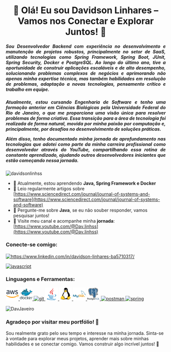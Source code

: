 
<h1 align="center">🌟 Olá! Eu sou Davidson Linhares – Vamos nos Conectar e Explorar Juntos! 🚀</h1>
<h5 align="justify">
  Sou Desenvolvedor Backend com experiência no desenvolvimento e manutenção de projetos robustos, principalmente no setor de SaaS, utilizando tecnologias como Spring Framework, Spring Boot, JUnit, Spring Security, Docker e PostgreSQL. Ao longo do último ano, tive a oportunidade de construir aplicações escaláveis e de alto desempenho, solucionando problemas complexos de negócios e aprimorando não apenas minha expertise técnica, mas também habilidades em resolução de problemas, adaptação a novas tecnologias, pensamento crítico e trabalho em equipe.
</h5>

<h5 align="justify">
  Atualmente, estou cursando Engenharia de Software e tenho uma formação anterior em Ciências Biológicas pela Universidade Federal do Rio de Janeiro, o que me proporciona uma visão única para resolver problemas de forma criativa. Essa transição para a área de tecnologia foi realizada de forma natural, movida por minha paixão por computação e, principalmente, por desafios no desenvolvimento de soluções práticas.

Além disso, tenho documentado minha jornada de aprofundamento nas tecnologias que adotei como parte da minha carreira profissional como desenvolvedor através do **YouTube**, compartilhando essa rotina de constante aprendizado, ajudando outros desenvolvedores iniciantes que estão começando nessa jornada. 
</h5>

<p align="left"> <img src="https://komarev.com/ghpvc/?username=davidsonlinhss&label=Profile%20views&color=0e75b6&style=flat" alt="davidsonlinhss" /> </p>

- 🌱 Atualmente, estou aprendendo **Java, Spring Framework e Docker**
- 📝 Leio regularmente artigos sobre [https://www.sciencedirect.com/journal/journal-of-systems-and-software](https://www.sciencedirect.com/journal/journal-of-systems-and-software)
- 💬 Pergunte-me sobre **Java**, se eu não souber responder, vamos pesquisar juntos!
- 🚀 Visite meu canal e acompanhe minha **jornada**: [https://www.youtube.com/@Dav.linhss](https://www.youtube.com/@Dav.linhss)

<h3 align="left">Conecte-se comigo:</h3>
<p align="left">
<a href="https://www.linkedin.com/in/davidson-linhares-ba5710317/" target="blank"><img align="center" src="https://raw.githubusercontent.com/rahuldkjain/github-profile-readme-generator/master/src/images/icons/Social/linked-in-alt.svg" alt="https://www.linkedin.com/in/davidson-linhares-ba5710317/" height="30" width="40" /></a>
</p>
<p aligg="center">
  <a href="https://www.youtube.com/@Dav.linhss" target="_blank" rel="noreferrer"> <img src="https://img.icons8.com/?size=100&id=19318&format=png&color=000000" alt="javascript" width="40" height="40"/> </a>
</p>

<h3 align="left">Linguagens e Ferramentas:</h3>

<p align="left"> 
  <a href="https://aws.amazon.com" target="_blank" rel="noreferrer"> <img src="https://raw.githubusercontent.com/devicons/devicon/master/icons/amazonwebservices/amazonwebservices-original-wordmark.svg" alt="aws" width="40" height="40"/> </a> 
  <a href="https://www.docker.com/" target="_blank" rel="noreferrer"> <img src="https://raw.githubusercontent.com/devicons/devicon/master/icons/docker/docker-original-wordmark.svg" alt="docker" width="40" height="40"/> </a>  
  <a href="https://git-scm.com/" target="_blank" rel="noreferrer"> <img src="https://www.vectorlogo.zone/logos/git-scm/git-scm-icon.svg" alt="git" width="40" height="40"/> </a> 
  <a href="https://www.java.com" target="_blank" rel="noreferrer"> <img src="https://raw.githubusercontent.com/devicons/devicon/master/icons/java/java-original.svg" alt="java" width="40" height="40"/> </a> 
  <a href="https://www.linux.org/" target="_blank" rel="noreferrer"> <img src="https://raw.githubusercontent.com/devicons/devicon/master/icons/linux/linux-original.svg" alt="linux" width="40" height="40"/> </a> 
  <a href="https://www.mysql.com/" target="_blank" rel="noreferrer"> <img src="https://raw.githubusercontent.com/devicons/devicon/master/icons/mysql/mysql-original-wordmark.svg" alt="mysql" width="40" height="40"/> </a> 
  <a href="https://www.postgresql.org" target="_blank" rel="noreferrer"> <img src="https://raw.githubusercontent.com/devicons/devicon/master/icons/postgresql/postgresql-original-wordmark.svg" alt="postgresql" width="40" height="40"/> </a> 
  <a href="https://postman.com" target="_blank" rel="noreferrer"> <img src="https://www.vectorlogo.zone/logos/getpostman/getpostman-icon.svg" alt="postman" width="40" height="40"/> </a>
  <a href="https://spring.io/" target="_blank" rel="noreferrer"> <img src="https://www.vectorlogo.zone/logos/springio/springio-icon.svg" alt="spring" width="40" height="40"/> </a>  
</p>
<p><img align="center" src="https://github-readme-stats.vercel.app/api/top-langs?username=DavJaveiro&show_icons=true&locale=en&layout=compact" alt="DavJaveiro" /></p>

<h3>
Agradeço por visitar meu portfólio! 🙌  
</h3>
<p>Sou realmente grato pelo seu tempo e interesse na minha jornada. Sinta-se à vontade para explorar meus projetos, aprender mais sobre minhas habilidades e se conectar comigo. Vamos construir algo incrível juntos! 🚀</p>
